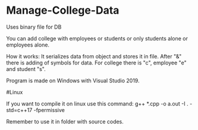 # Manage-College-Data
Uses binary file for DB

You can add college with employees or students 
or only students alone or employees alone.

How it works:
It serializes data from object and stores it in file. 
After "&" there is adding of symbols for data.
For college there is "c", employee "e" and student "s".

Program is made on Windows with Visual Studio 2019.

#Linux

If you want to compile it on linux use this command:
g++ *.cpp -o a.out -I . -std=c++17 -fpermissive

Remember to use it in folder with source codes.
